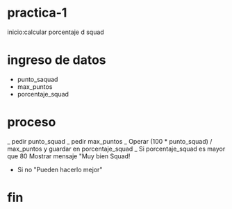 # practica-1
inicio:calcular porcentaje d squad
# ingreso de datos 
- punto_saquad
- max_puntos
- porcentaje_squad

# proceso
_ pedir punto_squad
_ pedir max_puntos 
_ Operar (100 * punto_squad) / max_puntos y guardar en porcentaje_squad
_ Si porcentaje_squad es mayor que 80
 Mostrar mensaje "Muy bien Squad!
- Si no
  "Pueden hacerlo mejor"
# fin

